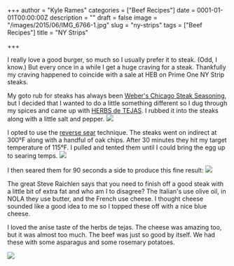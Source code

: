 +++
author = "Kyle Rames"
categories = ["Beef Recipes"]
date = 0001-01-01T00:00:00Z
description = ""
draft = false
image = "/images/2015/06/IMG_6766-1.jpg"
slug = "ny-strips"
tags = ["Beef Recipes"]
title = "NY Strips"

+++

I really love a good burger, so much so I usually prefer it to steak. (Odd, I know.) But every once in a while I get a huge craving for a steak. Thankfully my craving happened to coincide with a sale at HEB on Prime One NY Strip steaks.

My goto rub for steaks has always been [Weber's Chicago Steak Seasoning](http://www.weberseasonings.com/product-detail?id=3), but I decided that I wanted to do a little something different so I dug through my spices and came up with [HERBS de TEJAS](http://www.imaginelavender.com/products/herbs-de-tejas-with-dried-green-chilies). I rubbed it into the steaks along with a little salt and pepper.
![](/content/images/2015/06/IMG_6752.jpg)

I opted to use the [reverse sear](http://amazingribs.com/tips_and_technique/cooking_temperatures_and_reverse_sear.html) technique. The steaks went on indirect at 300°F along with a handful of oak chips. After 30 minutes they hit my target temperature of 115°F. I pulled and tented them until I could bring the egg up to searing temps.
![](/content/images/2015/06/IMG_6759.jpg)

I then seared them for 90 seconds a side to produce this fine result:
![](/content/images/2015/06/IMG_6765.jpg)

The great Steve Raichlen says that you need to finish off a good steak with a little bit of extra fat and who am I to disagree? The Italian's use olive oil, in NOLA they use butter, and the French use cheese. I thought cheese sounded like a good idea to me so I topped these off with a nice blue cheese. 

I loved the anise taste of the herbs de tejas. The cheese was amazing too, but it was almost too much. The beef was just so good by itself. We had these with some asparagus and some rosemary potatoes.

![](/content/images/2015/06/IMG_6766.jpg)

